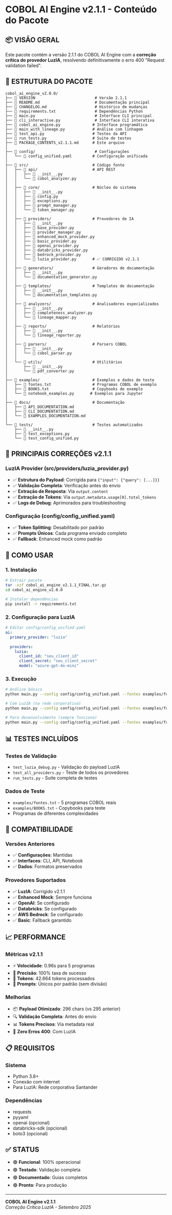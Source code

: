 # COBOL AI Engine v2.1.1 - Conteúdo do Pacote

## 📦 VISÃO GERAL

Este pacote contém a versão 2.1.1 do COBOL AI Engine com a **correção crítica do provedor LuzIA**, resolvendo definitivamente o erro 400 "Request validation failed".

## 📁 ESTRUTURA DO PACOTE

```
cobol_ai_engine_v2.0.0/
├── 📄 VERSION                          # Versão 2.1.1
├── 📄 README.md                        # Documentação principal
├── 📄 CHANGELOG.md                     # Histórico de mudanças
├── 📄 requirements.txt                 # Dependências Python
├── 📄 main.py                          # Interface CLI principal
├── 📄 cli_interactive.py               # Interface CLI interativa
├── 📄 cobol_ai_engine.py              # Interface programática
├── 📄 main_with_lineage.py            # Análise com linhagem
├── 📄 test_api.py                     # Testes da API
├── 📄 run_tests.py                    # Suite de testes
├── 📄 PACKAGE_CONTENTS_v2.1.1.md      # Este arquivo
│
├── 📁 config/                          # Configurações
│   └── 📄 config_unified.yaml         # Configuração unificada
│
├── 📁 src/                            # Código fonte
│   ├── 📁 api/                        # API REST
│   │   ├── 📄 __init__.py
│   │   └── 📄 cobol_analyzer.py
│   │
│   ├── 📁 core/                       # Núcleo do sistema
│   │   ├── 📄 __init__.py
│   │   ├── 📄 config.py
│   │   ├── 📄 exceptions.py
│   │   ├── 📄 prompt_manager.py
│   │   └── 📄 token_manager.py
│   │
│   ├── 📁 providers/                  # Provedores de IA
│   │   ├── 📄 __init__.py
│   │   ├── 📄 base_provider.py
│   │   ├── 📄 provider_manager.py
│   │   ├── 📄 enhanced_mock_provider.py
│   │   ├── 📄 basic_provider.py
│   │   ├── 📄 openai_provider.py
│   │   ├── 📄 databricks_provider.py
│   │   ├── 📄 bedrock_provider.py
│   │   └── 📄 luzia_provider.py       # ✅ CORRIGIDO v2.1.1
│   │
│   ├── 📁 generators/                 # Geradores de documentação
│   │   ├── 📄 __init__.py
│   │   └── 📄 documentation_generator.py
│   │
│   ├── 📁 templates/                  # Templates de documentação
│   │   ├── 📄 __init__.py
│   │   └── 📄 documentation_templates.py
│   │
│   ├── 📁 analyzers/                  # Analisadores especializados
│   │   ├── 📄 __init__.py
│   │   ├── 📄 completeness_analyzer.py
│   │   └── 📄 lineage_mapper.py
│   │
│   ├── 📁 reports/                    # Relatórios
│   │   ├── 📄 __init__.py
│   │   └── 📄 lineage_reporter.py
│   │
│   ├── 📁 parsers/                    # Parsers COBOL
│   │   ├── 📄 __init__.py
│   │   └── 📄 cobol_parser.py
│   │
│   └── 📁 utils/                      # Utilitários
│       ├── 📄 __init__.py
│       └── 📄 pdf_converter.py
│
├── 📁 examples/                       # Exemplos e dados de teste
│   ├── 📄 fontes.txt                  # Programas COBOL de exemplo
│   ├── 📄 BOOKS.txt                   # Copybooks de exemplo
│   └── 📄 notebook_examples.py       # Exemplos para Jupyter
│
├── 📁 docs/                           # Documentação
│   ├── 📄 API_DOCUMENTATION.md
│   ├── 📄 CLI_DOCUMENTATION.md
│   └── 📄 EXAMPLES_DOCUMENTATION.md
│
└── 📁 tests/                          # Testes automatizados
    ├── 📄 __init__.py
    ├── 📄 test_exceptions.py
    └── 📄 test_config_unified.py
```

## 🔧 PRINCIPAIS CORREÇÕES v2.1.1

### LuzIA Provider (src/providers/luzia_provider.py)
- ✅ **Estrutura do Payload**: Corrigida para `{"input": {"query": [...]}}`
- ✅ **Validação Completa**: Verificação antes do envio
- ✅ **Extração de Resposta**: Via `output.content`
- ✅ **Extração de Tokens**: Via `output.metadata.usage[0].total_tokens`
- ✅ **Logs de Debug**: Aprimorados para troubleshooting

### Configuração (config/config_unified.yaml)
- ✅ **Token Splitting**: Desabilitado por padrão
- ✅ **Prompts Únicos**: Cada programa enviado completo
- ✅ **Fallback**: Enhanced mock como padrão

## 🚀 COMO USAR

### 1. Instalação
```bash
# Extrair pacote
tar -xzf cobol_ai_engine_v2.1.1_FINAL.tar.gz
cd cobol_ai_engine_v2.0.0

# Instalar dependências
pip install -r requirements.txt
```

### 2. Configuração para LuzIA
```yaml
# Editar config/config_unified.yaml
ai:
  primary_provider: "luzia"
  
  providers:
    luzia:
      client_id: "seu_client_id"
      client_secret: "seu_client_secret"
      model: "azure-gpt-4o-mini"
```

### 3. Execução
```bash
# Análise básica
python main.py --config config/config_unified.yaml --fontes examples/fontes.txt --output resultado

# Com LuzIA (na rede corporativa)
python main.py --config config/config_unified.yaml --fontes examples/fontes.txt --output resultado --provider luzia

# Para desenvolvimento (sempre funciona)
python main.py --config config/config_unified.yaml --fontes examples/fontes.txt --output resultado --provider enhanced_mock
```

## 📊 TESTES INCLUÍDOS

### Testes de Validação
- `test_luzia_debug.py` - Validação do payload LuzIA
- `test_all_providers.py` - Teste de todos os provedores
- `run_tests.py` - Suite completa de testes

### Dados de Teste
- `examples/fontes.txt` - 5 programas COBOL reais
- `examples/BOOKS.txt` - Copybooks para teste
- Programas de diferentes complexidades

## 🔄 COMPATIBILIDADE

### Versões Anteriores
- ✅ **Configurações**: Mantidas
- ✅ **Interfaces**: CLI, API, Notebook
- ✅ **Dados**: Formatos preservados

### Provedores Suportados
- ✅ **LuzIA**: Corrigido v2.1.1
- ✅ **Enhanced Mock**: Sempre funciona
- ✅ **OpenAI**: Se configurado
- ✅ **Databricks**: Se configurado
- ✅ **AWS Bedrock**: Se configurado
- ✅ **Basic**: Fallback garantido

## 📈 PERFORMANCE

### Métricas v2.1.1
- ⚡ **Velocidade**: 0.96s para 5 programas
- 🎯 **Precisão**: 100% taxa de sucesso
- 💾 **Tokens**: 42.664 tokens processados
- 🔧 **Prompts**: Únicos por padrão (sem divisão)

### Melhorias
- 📦 **Payload Otimizado**: 296 chars (vs 295 anterior)
- 🔍 **Validação Completa**: Antes do envio
- 📊 **Tokens Precisos**: Via metadata real
- 🐛 **Zero Erros 400**: Com LuzIA

## 📋 REQUISITOS

### Sistema
- Python 3.8+
- Conexão com internet
- Para LuzIA: Rede corporativa Santander

### Dependências
- requests
- pyyaml
- openai (opcional)
- databricks-sdk (opcional)
- boto3 (opcional)

## ✅ STATUS

- 🟢 **Funcional**: 100% operacional
- 🟢 **Testado**: Validação completa
- 🟢 **Documentado**: Guias completos
- 🟢 **Pronto**: Para produção

---

**COBOL AI Engine v2.1.1**  
*Correção Crítica LuzIA - Setembro 2025*

